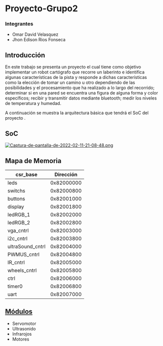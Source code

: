 # Proyecto-Grupo2

### Integrantes
- Omar David Velasquez
- Jhon Edison Rios Fonseca

## Introducción

En este trabajo se presenta un proyecto el cual tiene como objetivo implementar un robot cartógrafo que recorre un laberinto e identifica algunas características de la pista y responde a dichas características como la elección de tomar un camino u otro dependiendo de las posibilidades y el procesamiento que ha realizado a lo largo del recorrido; determinar si en una pared se encuentra una figura de alguna forma y color específicos; recibir y transmitir datos mediante bluetooth; medir los niveles de temperatura y humedad.

A continuación se muestra la arquitectura básica que tendrá el SoC del proyecto .

## SoC

[![Captura-de-pantalla-de-2022-02-11-21-08-48.png](https://i.postimg.cc/9Mc36qFm/Captura-de-pantalla-de-2022-02-11-21-08-48.png)](https://postimg.cc/R3pbfhHy)

## Mapa de Memoria

| csr_base | Dirección |
| ------------- | ------------- |
|leds   |	0x82000000 |
|switchs |	0x82000800 |
|buttons |	0x82001000 |
|display |	0x82001800 |
|ledRGB_1 |	0x82002000 |
|ledRGB_2 |	0x82002800 |
|vga_cntrl |	0x82003000 |
|i2c_cntrl |	0x82003800 |
|ultraSound_cntrl |	0x82004000 |
|PWMUS_cntrl |	0x82004800 |
|IR_cntrl |	0x82005000 |
|wheels_cntrl |	0x82005800 |
|ctrl |	0x82006000 |
|timer0 |	0x82006800 |
|uart |	0x82007000 |


## [Módulos](https://github.com/unal-edigital2-labs/wp08-2021-2-gr-02/tree/main/module) 

- Servomotor
- Ultrasonido
- Infrarojos
- Motores

